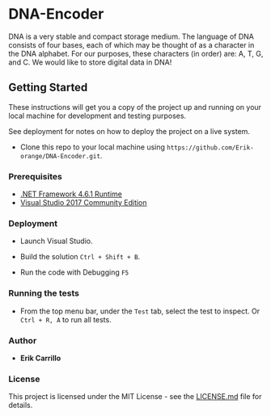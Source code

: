 # DNA-Encoder

DNA is a very stable and compact storage medium. The language of DNA consists of four bases, each of which may be thought of as a character in the DNA alphabet. 
For our purposes, these characters (in order) are: A, T, G, and C. We would like to store digital data in DNA!

## Getting Started

These instructions will get you a copy of the project up and running on your local machine for development and testing purposes. 

See deployment for notes on how to deploy the project on a live system.

* Clone this repo to your local machine using `https://github.com/Erik-orange/DNA-Encoder.git`.


### Prerequisites

* [.NET Framework 4.6.1 Runtime](https://dotnet.microsoft.com/download/dotnet-framework/net461)
* [Visual Studio 2017 Community Edition](https://visualstudio.microsoft.com/vs/older-downloads/)

### Deployment

- Launch Visual Studio.

- Build the solution `Ctrl + Shift + B`.

- Run the code with Debugging `F5`


### Running the tests

* From the top menu bar, under the `Test` tab, select the test to inspect. Or `Ctrl + R, A` to run all tests.


### Author

* **Erik Carrillo** 

### License

This project is licensed under the MIT License - see the [LICENSE.md](LICENSE.md) file for details.
